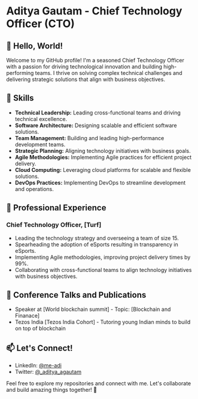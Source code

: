 # Aditya Gautam - Chief Technology Officer (CTO)

## 👋 Hello, World!

Welcome to my GitHub profile! I'm a seasoned Chief Technology Officer with a passion for driving technological innovation and building high-performing teams. I thrive on solving complex technical challenges and delivering strategic solutions that align with business objectives.

## 🔧 Skills

- **Technical Leadership:** Leading cross-functional teams and driving technical excellence.
- **Software Architecture:** Designing scalable and efficient software solutions.
- **Team Management:** Building and leading high-performance development teams.
- **Strategic Planning:** Aligning technology initiatives with business goals.
- **Agile Methodologies:** Implementing Agile practices for efficient project delivery.
- **Cloud Computing:** Leveraging cloud platforms for scalable and flexible solutions.
- **DevOps Practices:** Implementing DevOps to streamline development and operations.


## 💼 Professional Experience

### Chief Technology Officer, [Turf]

- Leading the technology strategy and overseeing a team of size 15.
- Spearheading the adoption of eSports resulting in transparency in eSports.
- Implementing Agile methodologies, improving project delivery times by 99%.
- Collaborating with cross-functional teams to align technology initiatives with business objectives.


## 🎤 Conference Talks and Publications

- Speaker at [World blockchain summit] - Topic: [Blockchain and Finanace]
- Tezos India [Tezos India Cohort] - Tutoring young Indian minds to build on top of blockchain 


## 📫 Let's Connect!

- LinkedIn: [@me-adi](https://www.linkedin.com/in/me-adi/)
- Twitter: [@_aditya_agautam](https://twitter.com/_aditya_gautam)

Feel free to explore my repositories and connect with me. Let's collaborate and build amazing things together! 🚀

